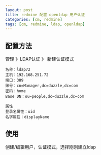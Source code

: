 ```yaml
---
layout: post
title: redmine 配置 openldap 用户认证
categories: [cm, redmine]
tags: [cm, redmine, ldap, openldap]
---
```




## 配置方法

管理 》LDAP认证 》 新建认证模式

```
名称：ldap72
主机：192.168.251.72
端口：389
账号：cn=Manager,dc=duzzle,dc=com
密码：home
Base DN：ou=people,dc=duzzle,dc=com
```

```
属性
登录名属性：uid
名字属性：displayName
```

## 使用

创建/编辑用户，认证模式，选择刚刚建立ldap






















